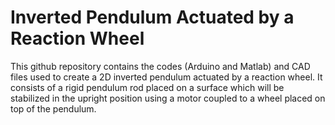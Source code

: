 # Inverted Pendulum Actuated by a Reaction Wheel

This github repository contains the codes (Arduino and Matlab) and CAD files used to create a 2D inverted pendulum actuated by a reaction wheel. 
It consists of a rigid pendulum rod placed on a surface which will be stabilized in the upright position using a motor coupled to a wheel placed on top of the pendulum.


